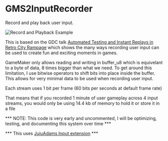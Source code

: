 # GMS2InputRecorder
 
Record and play back user input.

![Record and Playback Example](https://media3.giphy.com/media/HeXY8Do0OD0F7VCIVC/giphy.gif?cid=790b76115c392c1b21093114e35d027256cdeddd66746cd2&rid=giphy.gif&ct=g)

This is based on the GDC talk [Automated Testing and Instant Replays in Retro City Rampage](https://www.youtube.com/watch?v=W20t1zCZv8M) which shows the many ways recording user input can be used to create fun and exciting moments in games.

GameMaker only allows reading and writing in buffer_u8 which is equivelant to a byte of data, 8 times bigger than what we need.
To get around this limitation, I use bitwise operators to shift bits into place inside the buffer.
This allows for very minimal data to be used when recording user input.

Each stream uses 1 bit per frame (60 bits per seconds at default frame rate)

That means that if you recorded 1 minute of user gameplay across 4 input streams, you would only be using 14.4 kb of memory to hold it or store it in a file

*** NOTE: This code is very early and uncommented, I will be optimizing, testing, and documenting this system over time ***

*** This uses [JujuAdams Input extension](https://github.com/JujuAdams/input) ***
